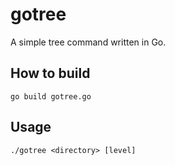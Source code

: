 # gotree
A simple tree command written in Go.

## How to build
`go build gotree.go`

## Usage
```
./gotree <directory> [level]
```
